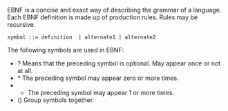EBNF is a concise and exact way of describing the grammar of a language. Each EBNF definition is made up of production rules. Rules may be recursive.

```ebnf
symbol ::= definition  | alternate1 | alternate2
```

The following symbols are used in EBNF:
- ? Means that the preceding symbol is optional. May appear once or not at all.
- \* The preceding symbol may appear zero or more times.
- + The preceding symbol may appear 1 or more times.
- () Group symbols together.